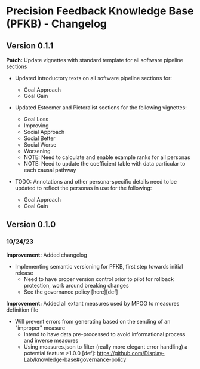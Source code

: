 # Precision Feedback Knowledge Base (PFKB) - Changelog
## Version 0.1.1
**Patch:** Update vignettes with standard template for all software pipeline sections
- Updated introductory texts on all software pipeline sections for:
    - Goal Approach
    - Goal Gain

- Updated Esteemer and Pictoralist sections for the following vignettes:  
    - Goal Loss
    - Improving
    - Social Approach
    - Social Better
    - Social Worse
    - Worsening
    - NOTE: Need to calculate and enable example ranks for all personas
    - NOTE: Need to update the coefficient table with data particular to each causal pathway


- TODO: Annotations and other persona-specific details need to be updated to reflect the personas in use for the following:  
    - Goal Approach
    - Goal Gain

## Version 0.1.0
### 10/24/23
**Improvement:** Added changelog  
- Implementing semantic versioning for PFKB, first step towards initial release
    - Need to have proper version control prior to pilot for rollback protection, work around breaking changes
    - See the governance policy [here][def]

**Improvement:** Added all extant measures used by MPOG to measures definition file  
- Will prevent errors from generating based on the sending of an "improper" measure  
    - Intend to have data pre-processed to avoid informational process and inverse measures
    - Using measures.json to filter (really more elegant error handling) a potential feature >1.0.0 
[def]: https://github.com/Display-Lab/knowledge-base#governance-policy